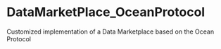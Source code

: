 # DataMarketPlace_OceanProtocol
Customized implementation of a Data Marketplace based on the Ocean Protocol
